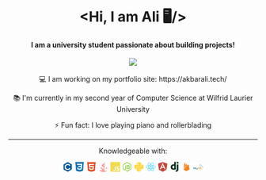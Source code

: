 
<h1 align="center">&ltHi, I am Ali 🖥️/&gt;</h1>
<h4 align="center">I am a university student passionate about building projects!</h2>

<p align="center">
  <img src="https://user-images.githubusercontent.com/91800364/219356288-9f414cc9-46e3-4fb2-9a18-ec4f13f83973.gif" />
</p>

<p align="center">
  💻 I am working on my portfolio site: https://akbarali.tech/
</p>
<p align="center">
  📚 I'm currently in my second year of Computer Science at Wilfrid Laurier University
</p>
<p align="center">
   ⚡ Fun fact: I love playing piano and rollerblading
</p>

<hr/>



<p align="center">Knowledgeable with:</p>
<p align="center">
  <img src="https://github.com/devicons/devicon/blob/master/icons/c/c-plain.svg" alt="c" width="20" height="20" /> 
  <img src="https://github.com/devicons/devicon/blob/master/icons/css3/css3-plain.svg" alt="css3" width="20" height="20" />
  <img src="https://github.com/devicons/devicon/blob/master/icons/html5/html5-plain.svg" alt="html5" width="20" height="20" />
  <img src="https://github.com/devicons/devicon/blob/master/icons/java/java-plain.svg" alt="java" width="20" height="20" />
  <img src="https://github.com/devicons/devicon/blob/master/icons/javascript/javascript-plain.svg" alt="javascript" width="20" height="20" />
  <img src="https://github.com/devicons/devicon/blob/master/icons/nodejs/nodejs-plain.svg" alt="nodejs" width="20" height="20" />
  <img src="https://github.com/devicons/devicon/blob/master/icons/python/python-plain.svg" alt="python" width="20" height="20" />
  <img src="https://github.com/devicons/devicon/blob/master/icons/react/react-original.svg" alt="react" width="20" height="20" />
  <img src="https://github.com/devicons/devicon/blob/master/icons/angularjs/angularjs-plain.svg" alt="angular" width="20" height="20" />
  <img src="https://github.com/devicons/devicon/blob/master/icons/django/django-plain.svg" alt="django" width="20" height="20" />
  <img src="https://github.com/devicons/devicon/blob/master/icons/firebase/firebase-plain.svg" alt="firebase" width="20" height="20" />
  <img src="https://github.com/devicons/devicon/blob/master/icons/mysql/mysql-original-wordmark.svg" alt="sql" width="20" height="20" />
</p>

